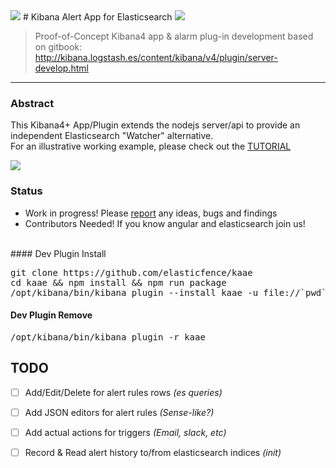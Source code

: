 <img src="http://i.imgur.com/aDHvUxf.png" />
# Kibana Alert App for Elasticsearch <img src="https://camo.githubusercontent.com/15f26c4f603cac9bf415c841a8a60077f6db5102/687474703a2f2f696d6775722e636f6d2f654c446f4f4b592e706e67">

> Proof-of-Concept Kibana4 app & alarm plug-in development based on gitbook:  <http://kibana.logstash.es/content/kibana/v4/plugin/server-develop.html>

---

### Abstract

This Kibana4+ App/Plugin extends the nodejs server/api to provide an independent Elasticsearch "Watcher" alternative.
<br>For an illustrative working example, please check out the [TUTORIAL](TUTORIAL.md)

<img src="http://i.imgur.com/NBHhcD3.gif" />

### Status 

* Work in progress! Please [report](https://github.com/elasticfence/kaae/issues) any ideas, bugs and findings
* Contributors Needed! If you know angular and elasticsearch join us!
 
<br>
#### Dev Plugin Install
<pre>
git clone https://github.com/elasticfence/kaae
cd kaae && npm install && npm run package
/opt/kibana/bin/kibana plugin --install kaae -u file://`pwd`/kaae-latest.tar.gz
</pre>

#### Dev Plugin Remove
<pre>
/opt/kibana/bin/kibana plugin -r kaae
</pre>




## TODO

- [ ] Add/Edit/Delete for alert rules rows _(es queries)_
- [ ] Add JSON editors for alert rules _(Sense-like?)_
- [ ] Add actual actions for triggers _(Email, slack, etc)_
- [ ] Record & Read alert history to/from elasticsearch indices _(init)_

